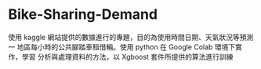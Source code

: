 # Bike-Sharing-Demand
使用 kaggle 網站提供的數據進行的專題，目的為使用時間日期、天氣狀況等預測一 地區每小時的公共腳踏車租借輛。使用 python 在 Google Colab 環境下實作，學習 分析與處理資料的方法，以 Xgboost 套件所提供的算法進行訓練
